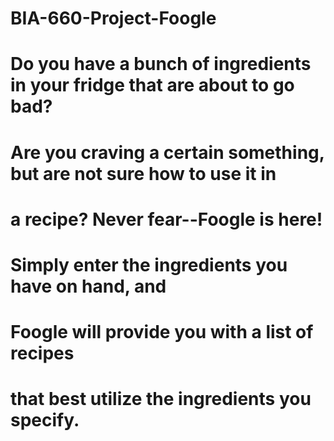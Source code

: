 # BIA-660-Project-Foogle

# Do you have a bunch of ingredients in your fridge that are about to go bad?
# Are you craving a certain something, but are not sure how to use it in
# a recipe? Never fear--Foogle is here!
# Simply enter the ingredients you have on hand, and 
# Foogle will provide you with a list of recipes
# that best utilize the ingredients you specify.

